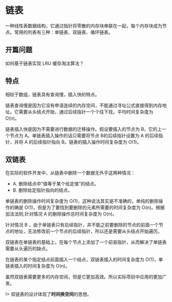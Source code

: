 # 链表

一种线性表数据结构，它通过指针将零散的内存块串联在一起，每个内存块成为节点。常用的列表有三种：单链表、双链表、循环链表。



## 开篇问题

 如何基于链表实现 LRU 缓存淘汰算法？ 



## 特点

相较于数组，链表具有查询慢，插入快的特点。

链表查询慢是因为它没有申请连续的内存空间，不能通过寻址公式直接得到内存地址。它需要从头结点开始，通过后续指针一个个往下找，平均时间复杂度为 O(n)。

链表插入快是因为不需要进行数据的迁移操作。假设要插入的节点为  B，它的上一个节点为 A。单链表插入操作的话只需要将节点 B的后续指针设置为 A 的后续指针，并将 A 的后续指针指向 B。链表的插入操作时间复杂度为 O(1)。



## 双链表

 在实际的软件开发中，从链表中删除一个数据无外乎这两种情况： 

* A. 删除结点中“值等于某个给定值”的结点。
* B. 删除给定指针指向的结点。

单链表的删除操作时间复杂度为 O(1)，这种说法其实是不准确的，单纯的删除操作的确是 O(1)，但是为了要找到要删除的元素所需要的时间复杂度为 O(n)。根据加法法则,针对情况 A 的删除操作总时间复杂度为 O(n)。

针对情况 B ，由于单链表只有后续指针，并不能之前要删除的节点的前面一个节点的地址，无法修改前一个节点的后续指针，所以还是需要从头结点开始遍历。

双链表在单链表的基础上，在每个节点上添加了一个前驱指针，从而解决了单链表需要从头遍历的缺点。

在链表的某个指定结点前面插入一个结点，双链表插入的时间复杂度为 O(1)，单链表插入的时间复杂度为 O(n)。

虽然双链表需要更多的内存空间，但是它更加高效。所以实际项目中应用的更加广发。

!> 双链表的设计体现了**时间换空间**的思想。